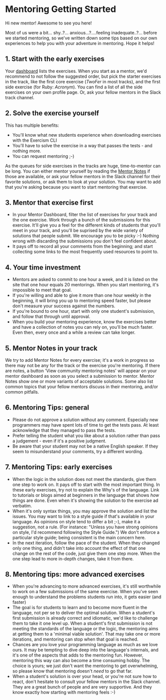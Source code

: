# Mentoring Getting Started

Hi new mentor! Awesome to see you here!

Most of us were a bit... shy..?... anxious...?....feeling inadequate..?... before we started mentoring, so we've written down some tips based on our own experiences to help you with your adventure in mentoring. Hope it helps!

## 1. Start with the early exercises
Your [dashboard](https://exercism.io/mentor/dashboard) lists the exercises. When you start as a mentor, we'd recommend to not follow the suggested order, but pick the starter exercises in the track, like the first core exercise (_TwoFer_ in most tracks), and the first side exercise (for Ruby: _Acronym_). You can find a list of all the side exercises on your own profile page. Or, ask your fellow mentors in the Slack track channel.

## 2. Solve the exercise yourself
This has multiple benefits:
- You'll know what new students experience when downloading exercises with the Exercism CLI
- You'll have to solve the exercise in a way that passes the tests - and nothing more.
- You can request mentoring ;-)

As the queues for side exercises in the tracks are huge, time-to-mentor can be long. You can either mentor yourself by reading the [Mentor Notes](https://github.com/exercism/website-copy/tree/main/tracks) if those are available, or ask your fellow mentors in the Slack channel for their favorite solutions, or ask them to look at your solution. You may want to add that you're asking because you want to start mentoring that exercise.

## 3. Mentor that exercise first
- In your Mentor Dashboard, filter the list of exercises for your track and the one exercise. Work through a bunch of the submissions for this exercise. It'll give you a feel for the different kinds of students that you'll meet in your track, and you'll be suprised by the wide variety of solutions that people submit. We encourage you to be picky :-) Nothing wrong with discarding the submissions you don't feel confident about.
- It pays off to record all your comments from the beginning; and start collecting some links to the most frequently used resources to point to.

## 4. Your time investment
- Mentors are asked to commit to one hour a week, and it is listed on the site that one hour equals 20 mentorings. When you start mentoring, it's impossible to meet that goal.
- If you're willing and able to give it more than one hour weekly in the beginning, it will bring you up to mentoring speed faster, but please don't measure your success against the numbers.
- If you're bound to one hour, start with only one student's submission, and follow that through until approval.
- When you build your mentoring experience, know the exercises better and have a collection of notes you can rely on, you'll be much faster. Even then, every once and a while a review can take longer.

## 5. Mentor Notes in your track
We try to add Mentor Notes for every exercise; it's a work in progress so there may not be any for the track or the exercise you're mentoring. If there are notes, a button 'View community mentoring notes' will appear on your mentor dashboard as soon as you select a submission to mentor.
Mentor Notes show one or more variants of acceptable solutions. Some also list common topics that your fellow mentors discuss in their mentoring, and/or common pitfalls.

## 6. Mentoring Tips: general
- Please do not approve a solution without any comment. Especially new programmers may have spent lots of time to get the tests pass. At least acknowledge that they managed to pass the tests.
- Prefer telling the student what you like about a solution rather than pass a judgement - even if it's a positive judgment.
- Be aware that your student may not be a native English speaker. If they seem to misunderstand your comments, try a different wording.

## 7. Mentoring Tips: early exercises
- When the logic in the solution does not meet the standards, give them one step to work on. It pays off to start with the most important thing. In these early exercises, try not to explain the Why's of the language. Link to tutorials or blogs aimed at beginners in the language that shows _how_ things are done. Even when it's showing the solution to the exercise ad verbatim.
- When it's only syntax things, you may approve the solution and list the issues. You may want to link to a style guide if that's available in your language. As opinions on style tend to differ a bit ;-), make it a suggestion, not a rule.
(For instance: "Unless you have strong opinions on style, I'd recommend following the Style Guide.")
We don't enforce a particular style guide; being consistent is the main concern here.
- In the next iteration, follow the pace of the student. When they changed only one thing, and didn't take into account the effect of that one change on the rest of the code, just give them one step more. When the one step lead to more in-depth changes, take it from there.

## 8. Mentoring tips: more advanced exercises
- When you're advancing to more advanced exercises, it's still worthwhile to work on a few submissions of the same exercise. When you've seen enough to understand the problems students run into, it gets easier (and faster)
- The goal is for students to learn and to become more fluent in the language, not per se to deliver the optimal solution. When a student's first submission is already correct and idiomatic, we'd like to challenge them to take it one level up. When a student's first submission is not meeting the standards of the language or the logic, the mentoring aims at getting them to a 'minimal viable solution'. That may take one or more iterations, and mentoring can stop when that goal is reached.
- Chances are you love your programming language as much as we love ours. It may be tempting to dive deep into the language's internals, and it's one of the aspects that adds to the mentoring fun. However, mentoring this way can also become a time consuming hobby. The choice is yours; we just don't want the mentoring to get overwhelming, so please know that mentoring doesn't _need_ to go that far.
- When a student's solution is over your head, or you're not sure how to react, don't hesitate to consult your fellow mentors in the Slack channel. They are a great bunch of people and are very supportive. And they know exactly how starting with mentoring feels :-)
